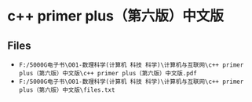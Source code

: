 # c++ primer plus（第六版）中文版

## Files

- `F:/5000G电子书\O01-数理科学(计算机 科技 科学)\计算机与互联网\c++ primer plus（第六版）中文版\c++ primer plus（第六版）中文版.pdf`
- `F:/5000G电子书\O01-数理科学(计算机 科技 科学)\计算机与互联网\c++ primer plus（第六版）中文版\files.txt`
